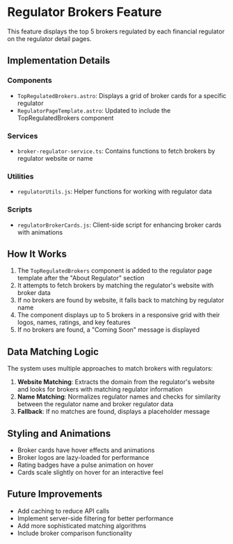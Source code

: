 # Regulator Brokers Feature

This feature displays the top 5 brokers regulated by each financial regulator on the regulator detail pages.

## Implementation Details

### Components

- `TopRegulatedBrokers.astro`: Displays a grid of broker cards for a specific regulator
- `RegulatorPageTemplate.astro`: Updated to include the TopRegulatedBrokers component

### Services

- `broker-regulator-service.ts`: Contains functions to fetch brokers by regulator website or name

### Utilities

- `regulatorUtils.js`: Helper functions for working with regulator data

### Scripts

- `regulatorBrokerCards.js`: Client-side script for enhancing broker cards with animations

## How It Works

1. The `TopRegulatedBrokers` component is added to the regulator page template after the "About Regulator" section
2. It attempts to fetch brokers by matching the regulator's website with broker data
3. If no brokers are found by website, it falls back to matching by regulator name
4. The component displays up to 5 brokers in a responsive grid with their logos, names, ratings, and key features
5. If no brokers are found, a "Coming Soon" message is displayed

## Data Matching Logic

The system uses multiple approaches to match brokers with regulators:

1. **Website Matching**: Extracts the domain from the regulator's website and looks for brokers with matching regulator information
2. **Name Matching**: Normalizes regulator names and checks for similarity between the regulator name and broker regulator data
3. **Fallback**: If no matches are found, displays a placeholder message

## Styling and Animations

- Broker cards have hover effects and animations
- Broker logos are lazy-loaded for performance
- Rating badges have a pulse animation on hover
- Cards scale slightly on hover for an interactive feel

## Future Improvements

- Add caching to reduce API calls
- Implement server-side filtering for better performance
- Add more sophisticated matching algorithms
- Include broker comparison functionality
